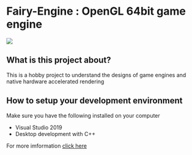 # Fairy-Engine : OpenGL 64bit game engine

<img src="https://img.shields.io/badge/c++%20-%2300599C.svg?&style=for-the-badge&logo=c%2B%2B&ogoColor=white"/>

## What is this project about?

This is a hobby project to understand the designs of game engines and native hardware accelerated rendering

## How to setup your development environment

Make sure you have the following installed on your computer

* Visual Studio 2019  
* Desktop development with C++

For more imformation [click here](https://visualstudio.microsoft.com/vs/features/cplusplus/)
